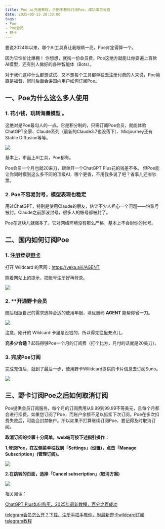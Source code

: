 ```yaml
---
title: Poe ai充值教程，手把手教你订阅Poe，成功率百分百
date: 2025-05-15 20:30:00
tags:
- Poe
- Poe会员
- 野卡
---
```


要说2024年以来，哪个AI工具真让我眼睛一亮，Poe肯定得算一个。



因为它性价比爆棚！ 你想想，就掏一份会员费，Poe这地方就能让你耍遍上百款AI模型，还有别人做好的各种智能体（Bots）。



对于我们这种什么都想试试、又不想每个工具都单独去注册付费的人来说，Poe简直是福音，同时后面会讲国内用户如何订阅Poe。



## **一、Poe为什么这么多人使用**

### 1. **花小钱，玩转海量模型 。**



这绝对是Poe最勾人的一点。它是积分制的，只需订阅Poe会员，就能体验ChatGPT全家、Claude系列（最新的Claude3.7也没落下）、Midjourney还有Stable Diffusion等等。

![](https://workstation.sg.larksuite.com/space/api/box/stream/download/asynccode/?code=ZTY5Mzc2MmE5NDQ4YmZmZDA1MGVmZTQ5YzdkMmJjMjBfUTlYTmx5a3NjdHVoRXlIRmRMeFY0MU1hSW5EQnFlTEtfVG9rZW46SzNvN2IyZHlrb2I3NHp4ZjRxT2wyM1hIZ3dkXzE3NDczMTIyODc6MTc0NzMxNTg4N19WNA)



基本上，市面上AI工具，Poe都有。



Poe会员一个月也就20来刀，跟单开一个ChatGPT Plus花的钱差不多。 但Poe能让你同时摸到这么多不同的顶级AI，哪个更香，不用我多说了吧？省事儿还省钞票。



### 2. **Poe不容易封号，模型表现也稳定**&#x20;

用过ChatGPT，特别是使用Claude的朋友，估计不少人担心一个问题——怕账号被封。Claude之前那波封号，很多人的帐号都被封了。



Poe在这块儿就强多了。它对网络环境没有那么严格，基本上不会封你的帐号。



## 二、国内如何订阅Poe

### 1. **注册登录[野卡](https://www.fengshengyusheng.cn/%e6%9c%80%e6%96%b0%e9%87%8e%e5%8d%a1wildcard%e4%bd%bf%e7%94%a8%e6%8c%87%e5%8d%97%ef%bc%9a%e8%b6%85%e5%85%a8%e9%9d%a2%e4%bb%8b%e7%bb%8d/)**

打开 Wildcard 的官网：https://yeka.ai/i/AGENT;

照着网站上的提示，把账号注册好再登录。

![](https://workstation.sg.larksuite.com/space/api/box/stream/download/asynccode/?code=YmM0OTk1MTY1ZjQ3YmMyY2M5YzQzZTdjOTg2NzQ2YTZfTXVPb1lTN3NGMXRkcXN5MFFLSWFhVnRFaDJxaFZmTWZfVG9rZW46SERyVWJ4enQzb2MzZHN4MDROZ2x3VTA4Z0ZlXzE3NDczMTIyODc6MTc0NzMxNTg4N19WNA)



### 2. **开通野卡会员

随后根据自己的需求选择合适的使用年限，填优惠码 **AGENT** 能帮你省一刀。&#x20;

![](https://workstation.sg.larksuite.com/space/api/box/stream/download/asynccode/?code=NGQ2MzQxMjk4YTIxMGRjNDViMWJjYjE5ZTE0MDZlMTBfcEFNV1Zkd3hrZUg0UGx5WUNaNkw0ZzlvazdZWlJZUThfVG9rZW46SUhtR2J5MG1lb285RE54Y3VDTGxOc1E2Z1FjXzE3NDczMTIyODc6MTc0NzMxNTg4N19WNA)

注意，刚开的 Wildcard 卡里是没钱的，所以得先往里充点儿，



**充多少合适？**&#x8D77;码得够Poe一个月的订阅费（打个比方，月付的话就是20美刀）。

### 3. 完成Poe订阅

完成充值后，就到了最后一步，使用野卡WIildcard提供的卡片信息去订阅Suno。

![](https://workstation.sg.larksuite.com/space/api/box/stream/download/asynccode/?code=OGNlNTY3MzFiMzQwMzFjNmU5ZjIxMjFkYzk0ZWYxOTVfTVpEdjJLSldJU0Fjc2tpUVFudkFuZFA1clpwZ2dPUjdfVG9rZW46Wmc5TWJLY0M1bzg2NUR4N2NqaWxpME5aZ0FwXzE3NDczMTIyODc6MTc0NzMxNTg4N19WNA)

## 三、野卡订阅Poe之后如何取消订阅

Poe提供会员订阅服务，每个月的订阅费用从9.99到99.99不等美元，且每个月都会进行扣费。如果您订阅了Poe，而账户余额不足以抵扣下次订阅，Poe在多次扣费失败后，可能会封禁帐户。所以如果不打算继续订阅Poe，要记得及时取消订阅。



**取消订阅的步骤十分简单，web端可按下述指引操作：**

**1.登录Poe，在左侧菜单栏找到「Settings」(设置)，点击「Manage Subscription」(管理订阅)。**



![](https://workstation.sg.larksuite.com/space/api/box/stream/download/asynccode/?code=NmUyMmY4N2IxNTM1N2NmN2QxODY3NzM1OWNiNmU1OWZfOFpZYVcwSUNwVXFnc3ZBUDJLWDI1Z3Nvcmsyd1ZkYjhfVG9rZW46VGRCWmJLNGJqb09LbFR4V3JydGx5Sm1oZ1hlXzE3NDczMTIyODc6MTc0NzMxNTg4N19WNA)



**2.在跳转的页面，选择「Cancel subscription」(取消方案)**

![](https://workstation.sg.larksuite.com/space/api/box/stream/download/asynccode/?code=MTQ3YTZlYjcwNWNkODBiN2ZmYzg4YzE0OWNhMjg4MjlfS29UTkV5a3YzWG5uT1lqUzNndk4xaXU4Vzh1bnI3enpfVG9rZW46Tk9jRWJ2WjB6b0JLNG94ZzdGVWwzaGd6Z2JjXzE3NDczMTIyODc6MTc0NzMxNTg4N19WNA)

相关阅读：

[ChatGPT Plus如何购买，2025年最新教程，百分之百成功](https://yeka-card.github.io/2025/05/14/ChatGPT%20Plus%E5%A6%82%E4%BD%95%E8%B4%AD%E4%B9%B0%EF%BC%8C2025%E5%B9%B4%E6%9C%80%E6%96%B0%E6%95%99%E7%A8%8B%EF%BC%8C%E7%99%BE%E5%88%86%E4%B9%8B%E7%99%BE%E6%88%90%E5%8A%9F/)

[telegram会员怎么开？下载、注册手把手教你，附最新野卡wildcard订阅telegram教程](https://yeka-card.github.io/2025/05/13/telegram%E4%BC%9A%E5%91%98%E6%80%8E%E4%B9%88%E5%BC%80%EF%BC%9F%E4%B8%8B%E8%BD%BD%E3%80%81%E6%B3%A8%E5%86%8C%E6%89%8B%E6%8A%8A%E6%89%8B%E6%95%99%E4%BD%A0%EF%BC%8C%E9%99%84%E6%9C%80%E6%96%B0%E9%87%8E%E5%8D%A1wildcard%E8%AE%A2%E9%98%85telegram%E6%95%99%E7%A8%8B/)


